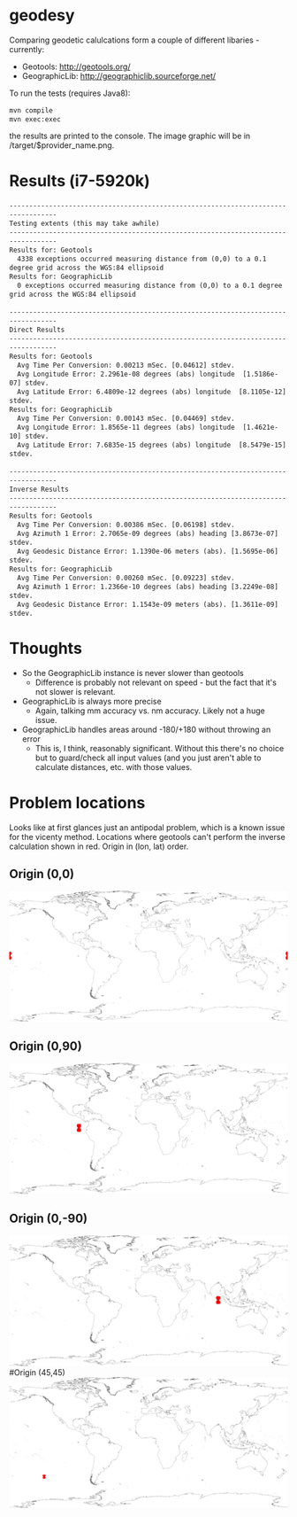 # geodesy
Comparing geodetic calulcations form a couple of different libaries - currently:
  * Geotools: http://geotools.org/
  * GeographicLib: http://geographiclib.sourceforge.net/
 
To run the tests (requires Java8):
```
mvn compile
mvn exec:exec
```
the results are printed to the console.  The image graphic will be in /target/$provider_name.png.

# Results (i7-5920k)
```
----------------------------------------------------------------------------------
Testing extents (this may take awhile)
----------------------------------------------------------------------------------
Results for: Geotools
  4338 exceptions occurred measuring distance from (0,0) to a 0.1 degree grid across the WGS:84 ellipsoid
Results for: GeographicLib
  0 exceptions occurred measuring distance from (0,0) to a 0.1 degree grid across the WGS:84 ellipsoid

----------------------------------------------------------------------------------
Direct Results
----------------------------------------------------------------------------------
Results for: Geotools
  Avg Time Per Conversion: 0.00213 mSec. [0.04612] stdev.
  Avg Longitude Error: 2.2961e-08 degrees (abs) longitude  [1.5186e-07] stdev.
  Avg Latitude Error: 6.4809e-12 degrees (abs) longitude  [8.1105e-12] stdev.
Results for: GeographicLib
  Avg Time Per Conversion: 0.00143 mSec. [0.04469] stdev.
  Avg Longitude Error: 1.8565e-11 degrees (abs) longitude  [1.4621e-10] stdev.
  Avg Latitude Error: 7.6835e-15 degrees (abs) longitude  [8.5479e-15] stdev.
  
----------------------------------------------------------------------------------
Inverse Results
----------------------------------------------------------------------------------
Results for: Geotools
  Avg Time Per Conversion: 0.00386 mSec. [0.06198] stdev.
  Avg Azimuth 1 Error: 2.7065e-09 degrees (abs) heading [3.8673e-07] stdev.
  Avg Geodesic Distance Error: 1.1390e-06 meters (abs). [1.5695e-06] stdev.
Results for: GeographicLib
  Avg Time Per Conversion: 0.00260 mSec. [0.09223] stdev.
  Avg Azimuth 1 Error: 1.2366e-10 degrees (abs) heading [3.2249e-08] stdev.
  Avg Geodesic Distance Error: 1.1543e-09 meters (abs). [1.3611e-09] stdev.
  ```

# Thoughts
  * So the GeographicLib instance is never slower than geotools 
    * Difference is probably not relevant on speed - but the fact that it's not slower is relevant.
  * GeographicLib is always more precise
    * Again, talking mm accuracy vs. nm accuracy.  Likely not a huge issue.
  * GeographicLib handles areas around -180/+180 without throwing an error
    * This is, I think, reasonably significant.  Without this there's no choice but to guard/check all input values (and you just aren't able to calculate distances, etc. with those values.
    
# Problem locations
Looks like at first glances just an antipodal problem, which is a known issue for the vicenty method.
Locations where geotools can't perform the inverse calculation shown in red.  Origin in (lon, lat) order.
## Origin (0,0)
![Image of Error range](https://raw.githubusercontent.com/chrisbennight/geodesy/master/src/main/resources/geotools-inverse-error-0-0-origin.png)
## Origin (0,90)
![Image of Error range](https://raw.githubusercontent.com/chrisbennight/geodesy/master/src/main/resources/geotools-inverse-error-0-90-origin.png)
## Origin (0,-90)
![Image of Error range](https://raw.githubusercontent.com/chrisbennight/geodesy/master/src/main/resources/geotools-inverse-error-0-Minus90-origin.png)
#Origin (45,45)
![Image of Error range](https://raw.githubusercontent.com/chrisbennight/geodesy/master/src/main/resources/geotools-inverse-error-45-45-origin.png)
